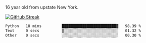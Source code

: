 16 year old from upstate New York. 

[![GitHub Streak](https://github-readme-streak-stats.herokuapp.com?user=airD173&theme=onedark&hide_border=true)](https://git.io/streak-stats)

<!--START_SECTION:waka-->

```txt
Python   18 mins         ████████████████████████▓   98.39 %
Text     0 secs          ▒░░░░░░░░░░░░░░░░░░░░░░░░   01.32 %
Other    0 secs          ░░░░░░░░░░░░░░░░░░░░░░░░░   00.30 %
```

<!--END_SECTION:waka-->
